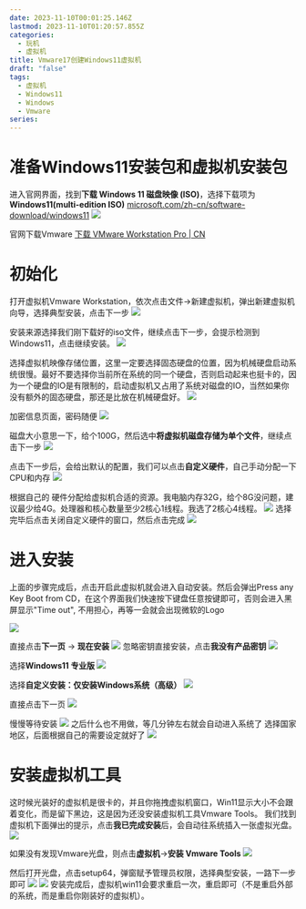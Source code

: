 ```yaml
---
date: 2023-11-10T00:01:25.146Z
lastmod: 2023-11-10T01:20:57.855Z
categories:
  - 玩机
  - 虚拟机
title: Vmware17创建Windows11虚拟机
draft: "false"
tags:
  - 虚拟机
  - Windows11
  - Windows
  - Vmware
series:
---
```

# 准备Windows11安装包和虚拟机安装包

进入官网界面，找到**下载 Windows 11 磁盘映像 (ISO)**，选择下载项为**Windows11(multi-edition ISO)**
[microsoft.com/zh-cn/software-download/windows11](https://www.microsoft.com/zh-cn/software-download/windows11)
![](Pasted%20image%2020231110080411.png)


官网下载Vmware
[下载 VMware Workstation Pro | CN](https://www.vmware.com/cn/products/workstation-pro/workstation-pro-evaluation.html)


# 初始化
打开虚拟机Vmware Workstation，依次点击文件->新建虚拟机，弹出新建虚拟机向导，选择典型安装，点击下一步
![](Pasted%20image%2020231110092554.png)

安装来源选择我们刚下载好的iso文件，继续点击下一步，会提示检测到Windows11，点击继续安装。
![](Pasted%20image%2020231110092631.png)


选择虚拟机映像存储位置，这里一定要选择固态硬盘的位置，因为机械硬盘启动系统很慢。最好不要选择你当前所在系统的同一个硬盘，否则启动起来也挺卡的，因为一个硬盘的IO是有限制的，启动虚拟机又占用了系统对磁盘的IO，当然如果你没有额外的固态硬盘，那还是比放在机械硬盘好。
![](Pasted%20image%2020231110081200.png)

加密信息页面，密码随便
![](Pasted%20image%2020231110092958.png)

磁盘大小意思一下，给个100G，然后选中**将虚拟机磁盘存储为单个文件**，继续点击下一步
![](Pasted%20image%2020231110093035.png)

点击下一步后，会给出默认的配置，我们可以点击**自定义硬件**，自己手动分配一下CPU和内存
![](Pasted%20image%2020231110093130.png)

根据自己的 硬件分配给虚拟机合适的资源。我电脑内存32G，给个8G没问题，建议最少给4G。处理器和核心数量至少2核心1线程。我选了2核心4线程。
![](Pasted%20image%2020231110081640.png)
选择完毕后点击关闭自定义硬件的窗口，然后点击完成
![](Pasted%20image%2020231110093223.png)
# 进入安装

上面的步骤完成后，点击开启此虚拟机就会进入自动安装。然后会弹出Press any Key Boot from CD，在这个界面我们快速按下键盘任意按键即可，否则会进入黑屏显示"Time out", 不用担心，再等一会就会出现微软的Logo

![](Pasted%20image%2020231110082041.png)

直接点击**下一页** -> **现在安装**
![](Pasted%20image%2020231110082202.png)
忽略密钥直接安装，点击**我没有产品密钥**
![](Pasted%20image%2020231110082303.png)

选择**Windows11 专业版**
![](Pasted%20image%2020231110082340.png)

选择**自定义安装：仅安装Windows系统（高级）**
![](Pasted%20image%2020231110093517.png)


直接点击下一页
![](Pasted%20image%2020231110093615.png)

慢慢等待安装
![](Pasted%20image%2020231110093652.png)
之后什么也不用做，等几分钟左右就会自动进入系统了
选择国家地区，后面根据自己的需要设定就好了
![](Pasted%20image%2020231110094629.png)
# 安装虚拟机工具
这时候光装好的虚拟机是很卡的，并且你拖拽虚拟机窗口，Win11显示大小不会跟着变化，而是留下黑边，这是因为还没安装虚拟机工具Vmware Tools。
我们找到虚拟机下面弹出的提示，点击**我已完成安装**后，会自动往系统插入一张虚拟光盘。
![](Pasted%20image%2020231110105008.png)

如果没有发现Vmware光盘，则点击**虚拟机**->**安装 Vmware Tools**
![](Pasted%20image%2020231110105246.png)


然后打开光盘，点击setup64，弹窗赋予管理员权限，选择典型安装，一路下一步即可
![](Pasted%20image%2020231110105336.png)
![](Pasted%20image%2020231110105640.png)
安装完成后，虚拟机win11会要求重启一次，重启即可（不是重启外部的系统，而是重启你刚装好的虚拟机）。